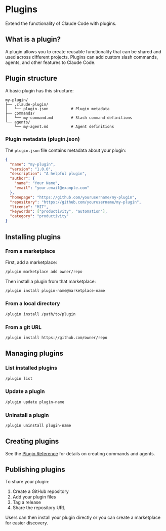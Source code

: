 # Plugins

Extend the functionality of Claude Code with plugins.

## What is a plugin?

A plugin allows you to create reusable functionality that can be shared and used across different projects. Plugins can add custom slash commands, agents, and other features to Claude Code.

## Plugin structure

A basic plugin has this structure:

```
my-plugin/
├── .claude-plugin/
│   └── plugin.json          # Plugin metadata
├── commands/
│   └── my-command.md        # Slash command definitions
└── agents/
    └── my-agent.md          # Agent definitions
```

### Plugin metadata (plugin.json)

The `plugin.json` file contains metadata about your plugin:

```json
{
  "name": "my-plugin",
  "version": "1.0.0",
  "description": "A helpful plugin",
  "author": {
    "name": "Your Name",
    "email": "your.email@example.com"
  },
  "homepage": "https://github.com/yourusername/my-plugin",
  "repository": "https://github.com/yourusername/my-plugin",
  "license": "MIT",
  "keywords": ["productivity", "automation"],
  "category": "productivity"
}
```

## Installing plugins

### From a marketplace

First, add a marketplace:

```bash
/plugin marketplace add owner/repo
```

Then install a plugin from that marketplace:

```bash
/plugin install plugin-name@marketplace-name
```

### From a local directory

```bash
/plugin install /path/to/plugin
```

### From a git URL

```bash
/plugin install https://github.com/owner/repo
```

## Managing plugins

### List installed plugins

```bash
/plugin list
```

### Update a plugin

```bash
/plugin update plugin-name
```

### Uninstall a plugin

```bash
/plugin uninstall plugin-name
```

## Creating plugins

See the [Plugin Reference](/docs/claude-code/plugins-reference) for details on creating commands and agents.

## Publishing plugins

To share your plugin:

1. Create a GitHub repository
2. Add your plugin files
3. Tag a release
4. Share the repository URL

Users can then install your plugin directly or you can create a marketplace for easier discovery.
